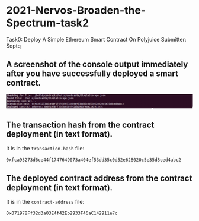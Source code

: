 # 2021-Nervos-Broaden-the-Spectrum-task2

Task0: Deploy A Simple Ethereum Smart Contract On Polyjuice
Submitter: Soptq

## A screenshot of the console output immediately after you have successfully deployed a smart contract.
![Deployment](deployment.png?raw=true "Deployment")

## The transaction hash from the contract deployment (in text format).

It is in the `transaction-hash` file:

```
0xfca93273d6ce44f1747649073a404ef53dd35c0d52e628020c5e35d8ced4abc2
```

## The deployed contract address from the contract deployment (in text format).

It is in the `contract-address` file:

```
0x071978Ff32d3a03E4f42Eb2933F46aC142911e7c
```
